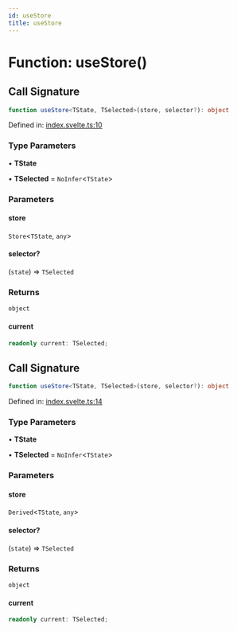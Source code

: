 ```yaml
---
id: useStore
title: useStore
---
```


<!-- DO NOT EDIT: this page is autogenerated from the type comments -->

# Function: useStore()

## Call Signature

```ts
function useStore<TState, TSelected>(store, selector?): object
```

Defined in: [index.svelte.ts:10](https://github.com/TanStack/store/blob/main/packages/svelte-store/src/index.svelte.ts#L10)

### Type Parameters

• **TState**

• **TSelected** = `NoInfer`\<`TState`\>

### Parameters

#### store

`Store`\<`TState`, `any`\>

#### selector?

(`state`) => `TSelected`

### Returns

`object`

#### current

```ts
readonly current: TSelected;
```

## Call Signature

```ts
function useStore<TState, TSelected>(store, selector?): object
```

Defined in: [index.svelte.ts:14](https://github.com/TanStack/store/blob/main/packages/svelte-store/src/index.svelte.ts#L14)

### Type Parameters

• **TState**

• **TSelected** = `NoInfer`\<`TState`\>

### Parameters

#### store

`Derived`\<`TState`, `any`\>

#### selector?

(`state`) => `TSelected`

### Returns

`object`

#### current

```ts
readonly current: TSelected;
```
